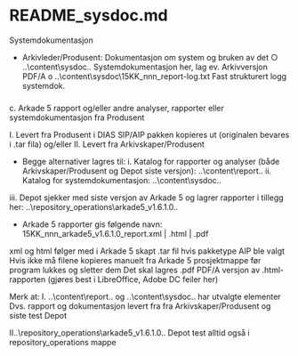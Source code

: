 # README_sysdoc.md

Systemdokumentasjon

- Arkivleder/Produsent: Dokumentasjon om system og bruken av det
○ ..\content\sysdoc\..   Systemdokumentasjon her, lag ev. Arkivversjon PDF/A
o ..\content\sysdoc\15KK_nnn_report-log.txt   Fast strukturert logg systemdok.

#####
c. Arkade 5 rapport og/eller andre analyser, rapporter eller systemdokumentasjon fra Produsent

I. Levert fra Produsent i DIAS SIP/AIP pakken kopieres ut (originalen bevares i .tar fila)
og/eller
II. Levert fra Arkivskaper/Produsent

- Begge alternativer lagres til:
i. Katalog for rapporter og analyser (både Arkivskaper/Produsent og Depot siste versjon): 
..\content\report\..
ii. Katalog for systemdokumentasjon: 
..\content\sysdoc\..

iii. Depot sjekker med siste versjon av Arkade 5 og lagrer rapporter i tillegg her:
..\repository_operations\arkade5_v1.6.1.0\..

- Arkade 5 rapporter gis følgende navn: 
15KK_nnn_arkade5_v1.6.1.0_report.xml | .html | .pdf

xml og html følger med i Arkade 5 skapt .tar fil hvis pakketype AIP ble valgt
Hvis ikke må filene kopieres manuelt fra Arkade 5 prosjektmappe før program lukkes og sletter dem
Det skal lagres .pdf PDF/A versjon av .html-rapporten (gjøres best i LibreOffice, Adobe DC feiler her)

Merk at:
I. ..\content\report\.. og ..\content\sysdoc\..  har utvalgte elementer
Dvs. rapport og dokumentasjon levert fra fra Arkivskaper/Produsent og siste test Depot

II..\repository_operations\arkade5_v1.6.1.0\.. Depot test alltid også i repository_operations mappe
